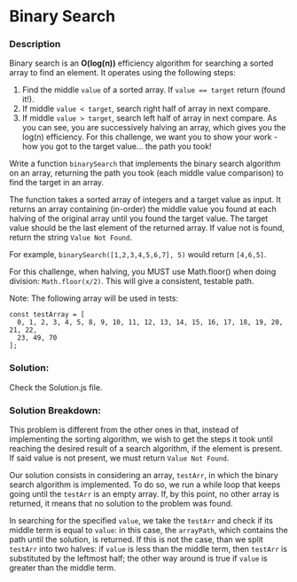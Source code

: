# Binary Search


### Description

Binary search is an **O(log(n))** efficiency algorithm for searching a sorted array to find an element. It operates using the following steps:

  1. Find the middle `value` of a sorted array. If `value == target` return (found it!).
  2. If middle `value < target`, search right half of array in next compare.
  3. If middle `value > target`, search left half of array in next compare.
As you can see, you are successively halving an array, which gives you the log(n) efficiency. For this challenge, we want you to show your work - how you got to the target value... the path you took!

Write a function `binarySearch` that implements the binary search algorithm on an array, returning the path you took (each middle value comparison) to find the target in an array.

The function takes a sorted array of integers and a target value as input. It returns an array containing (in-order) the middle value you found at each halving of the original array until you found the target value. The target value should be the last element of the returned array. If value not is found, return the string `Value Not Found`.

For example, `binarySearch([1,2,3,4,5,6,7], 5)` would return `[4,6,5]`.

For this challenge, when halving, you MUST use Math.floor() when doing division: `Math.floor(x/2)`. This will give a consistent, testable path.

Note: The following array will be used in tests:

    const testArray = [
      0, 1, 2, 3, 4, 5, 8, 9, 10, 11, 12, 13, 14, 15, 16, 17, 18, 19, 20, 21, 22,
      23, 49, 70
    ];

### Solution:

Check the Solution.js file.

### Solution Breakdown:

This problem is different from the other ones in that, instead of implementing the sorting algorithm, we wish to get the steps it took until reaching the desired result of a search algorithm, if the element is present. If said value is not present, we must return `Value Not Found`.

Our solution consists in considering an array, `testArr`, in which the binary search algorithm is implemented. To do so, we run a while loop that keeps going until the `testArr` is an empty array. If, by this point, no other array is returned, it means that no solution to the problem was found.

In searching for the specified `value`, we take the `testArr` and check if its middle term is equal to `value`: in this case, the `arrayPath`, which contains the path until the solution, is returned. If this is not the case, than we split `testArr` into two halves: if `value` is less than the middle term, then `testArr` is substituted by the leftmost half; the other way around is true if `value` is greater than the middle term.
